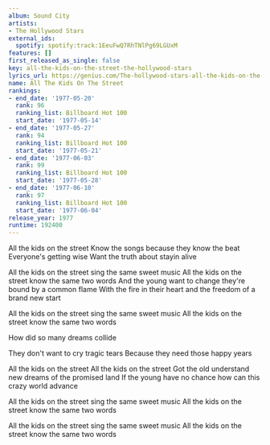 ```yaml
---
album: Sound City
artists:
- The Hollywood Stars
external_ids:
  spotify: spotify:track:1EeuFwQ7RhTNlPg69LGUxM
features: []
first_released_as_single: false
key: all-the-kids-on-the-street-the-hollywood-stars
lyrics_url: https://genius.com/The-hollywood-stars-all-the-kids-on-the-street-lyrics
name: All The Kids On The Street
rankings:
- end_date: '1977-05-20'
  rank: 96
  ranking_list: Billboard Hot 100
  start_date: '1977-05-14'
- end_date: '1977-05-27'
  rank: 94
  ranking_list: Billboard Hot 100
  start_date: '1977-05-21'
- end_date: '1977-06-03'
  rank: 99
  ranking_list: Billboard Hot 100
  start_date: '1977-05-28'
- end_date: '1977-06-10'
  rank: 97
  ranking_list: Billboard Hot 100
  start_date: '1977-06-04'
release_year: 1977
runtime: 192400
---
```

All the kids on the street
Know the songs because they know the beat
Everyone's getting wise
Want the truth about stayin alive

All the kids on the street sing the same sweet music
All the kids on the street know the same two words
And the young want to change they're bound by a common flame
With the fire in their heart and the freedom of a brand new start

All the kids on the street sing the same sweet music
All the kids on the street know the same two words

How did so many dreams collide

They don't want to cry tragic tears
Because they need those happy years

All the kids on the street
All the kids on the street
Got the old understand new dreams of the promised land
If the young have no chance how can this crazy world advance

All the kids on the street sing the same sweet music
All the kids on the street know the same two words

All the kids on the street sing the same sweet music
All the kids on the street know the same two words
